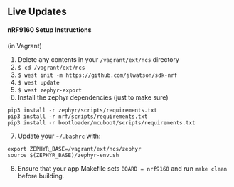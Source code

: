 ## Live Updates

#### nRF9160 Setup Instructions

(in Vagrant)
1. Delete any contents in your `/vagrant/ext/ncs` directory
2. `$ cd /vagrant/ext/ncs`
3. `$ west init -m https://github.com/jlwatson/sdk-nrf`
4. `$ west update`
5. `$ west zephyr-export`
6. Install the zephyr dependencies (just to make sure)
```
pip3 install -r zephyr/scripts/requirements.txt
pip3 install -r nrf/scripts/requirements.txt
pip3 install -r bootloader/mcuboot/scripts/requirements.txt
```
7. Update your `~/.bashrc` with:
```
export ZEPHYR_BASE=/vagrant/ext/ncs/zephyr
source $(ZEPHYR_BASE)/zephyr-env.sh
```
8. Ensure that your app Makefile sets `BOARD = nrf9160` and run `make clean` before building.
